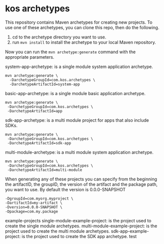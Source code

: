# kos archetypes

This repository contains Maven archetypes for creating new projects.
To use one of these archetypes, you can clone this repo, then do the following.

1. cd to the archetype directory you want to use.
2. run `mvn install` to install the archetype to your local Maven repository.

Now you can run the `mvn archetype:generate` command with the appropriate parameters.

system-app-archetype: is a single module system application archetype.

```
mvn archetype:generate \
  -DarchetypeGroupId=com.kos.archetypes \
  -DarchetypeArtifactId=system-app
```

basic-app-archetype: is a single module basic application archetype.

```
mvn archetype:generate \
 -DarchetypeGroupId=com.kos.archetypes \
 -DarchetypeArtifactId=app
```

sdk-app-archetype: is a multi module project for apps that also include SDKs.

```
mvn archetype:generate \
 -DarchetypeGroupId=com.kos.archetypes \
 -DarchetypeArtifactId=sdk-app
```

multi-module-archetype: is a multi module system application archetype.

```
mvn archetype:generate \
 -DarchetypeGroupId=com.kos.archetypes \
 -DarchetypeArtifactId=multi-module
```

When generating any of these projects you can specify from the beginning
the artifactID, the groupID, the version of the artifact and the package path,
you want to use. By default the version is 0.0.0-SNAPSHOT

```
-DgroupId=com.myorg.myproject \
-DartifactId=my-artifact \
-Dversion=0.0.0-SNAPSHOT \
-Dpackage=com.my.package
```

example-projects
single-module-example-project: is the project used to create the single module archetypes.
multi-module-example-project: is the project used to create the multi module archetypes.
sdk-app-example-project: is the project used to create the SDK app archetype.
test
